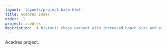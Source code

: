 ```yaml
---
layout: 'layouts/project-base.html'
title: Acedrex Index
order: -1
project: acedrex
description: 'A historic chess variant with increased board size and exotic new pieces! Playable online with your friends on any browser. Coded in Go and Angular. '
---
```


Acedrex project.